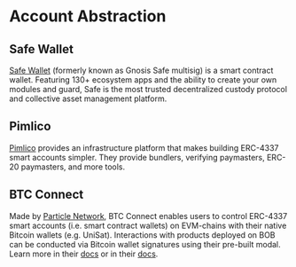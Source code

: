 # Account Abstraction

## Safe Wallet

[Safe Wallet](https://safe.gobob.xyz/welcome) (formerly known as Gnosis Safe multisig) is a smart contract wallet. Featuring 130+ ecosystem apps and the ability to create your own modules and guard, Safe is the most trusted decentralized custody protocol and collective asset management platform.

## Pimlico

[Pimlico](https://pimlico.io/) provides an infrastructure platform that makes building ERC-4337 smart accounts simpler. They provide bundlers, verifying paymasters, ERC-20 paymasters, and more tools.

## BTC Connect

Made by [Particle Network](https://particle.network/), BTC Connect enables users to control ERC-4337 smart accounts (i.e. smart contract wallets) on EVM-chains with their native Bitcoin wallets (e.g. UniSat). Interactions with products deployed on BOB can be conducted via Bitcoin wallet signatures using their pre-built modal. Learn more in their [docs](https://docs.particle.network/developers/btc-connect) or in their [docs](https://docs.particle.network/developers/btc-connect).
